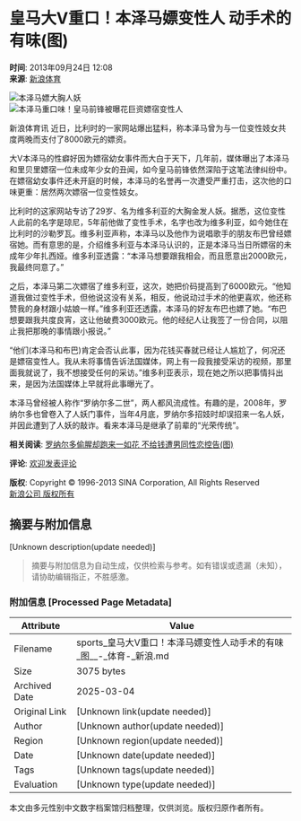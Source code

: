 # 皇马大V重口！本泽马嫖变性人 动手术的有味(图)

**时间**: 2013年09月24日 12:08  
**来源**: [新浪体育](http://sports.sina.com.cn)  

![本泽马嫖大胸人妖](http://p.v.iask.com/339/337/115390317_1.jpg)  
![本泽马重口味！皇马前锋被曝花巨资嫖宿变性人](http://i0.sinaimg.cn/ty/g/2013-09-24/U334P6T12D6798458F44DT20130924122225.jpg)

新浪体育讯 近日，比利时的一家网站爆出猛料，称本泽马曾为与一位变性妓女共度两晚而支付了8000欧元的嫖资。

大V本泽马的性癖好因为嫖宿幼女事件而大白于天下，几年前，媒体曝出了本泽马和里贝里嫖宿一位未成年少女的丑闻，如今皇马前锋依然深陷于这笔法律纠纷中。在嫖宿幼女事件还未开庭的时候，本泽马的名誉再一次遭受严重打击，这次他的口味更重：居然两次嫖宿一位变性妓女。

比利时的这家网站专访了29岁、名为维多利亚的大胸金发人妖。据悉，这位变性人此前的名字是琼尼，5年前他做了变性手术，名字也改为维多利亚，如今她住在比利时的沙勒罗瓦。维多利亚声称，本泽马以及他作为说唱歌手的朋友布巴曾经嫖宿她。而有意思的是，介绍维多利亚与本泽马认识的，正是本泽马当日所嫖宿的未成年少年扎西娅。维多利亚透露：“本泽马想要跟我相会，而且愿意出2000欧元，我最终同意了。”

之后，本泽马第二次嫖宿了维多利亚，这次，她把价码提高到了6000欧元。“他知道我做过变性手术，但他说这没有关系，相反，他说动过手术的他更喜欢，他还称赞我的身材跟小姑娘一样。”维多利亚还透露，本泽马的好友布巴也嫖了她。“布巴想要跟我共度良宵，这让他破费3000欧元。他的经纪人让我签了一份合同，以阻止我把那晚的事情跟小报说。”

“他们(本泽马和布巴)肯定会否认此事，因为花钱买春就已经让人尴尬了，何况还是嫖宿变性人。我从未将事情告诉法国媒体，网上有一段我接受采访的视频，那里面我就说了，我不想接受任何的采访。”维多利亚表示，现在她之所以把事情抖出来，是因为法国媒体上早就将此事曝光了。

本泽马曾经被人称作“罗纳尔多二世”，两人都风流成性。有趣的是，2008年，罗纳尔多也曾卷入了人妖门事件，当年4月底，罗纳尔多招妓时却误招来一名人妖，并因此遭到了人妖的敲诈。看来本泽马是继承了前辈的“光荣传统”。

**相关阅读**: [罗纳尔多偷腥却跑来一如花 不给钱遭男同性恋控告(图)](http://sports.sina.com.cn/g/2008-04-29/11063630557.shtml)

**评论**: [欢迎发表评论](#J_Comment_Wrap)

**版权**: Copyright © 1996-2013 SINA Corporation, All Rights Reserved  
[新浪公司 版权所有](http://www.sina.com.cn/intro/copyright.shtml)
<!-- tcd_original_link http://sports.sina.com.cn/g/2013-09-24/12086798458.shtml?from=wap -->


## 摘要与附加信息

<!-- tcd_abstract -->
[Unknown description(update needed)]
<!-- tcd_abstract_end -->

> 摘要与附加信息为自动生成，仅供检索与参考。如有错误或遗漏（未知），请协助编辑指正，不胜感激。

### 附加信息 [Processed Page Metadata]

| Attribute       | Value                                  |
|-----------------|----------------------------------------|
| Filename        | sports_皇马大V重口！本泽马嫖变性人动手术的有味_图__-_体育-_新浪.md                             |
| Size            | 3075 bytes                           |
| Archived Date   | 2025-03-04                             |
| Original Link   | [Unknown link(update needed)]                       |
| Author          | [Unknown author(update needed)]                               |
| Region          | [Unknown region(update needed)]                               |
| Date            | [Unknown date(update needed)]                                 |
| Tags            | [Unknown tags(update needed)]                                 |
| Evaluation            | [Unknown type(update needed)]                                 |
<!-- tcd_table_end -->

本文由多元性别中文数字档案馆归档整理，仅供浏览。版权归原作者所有。
